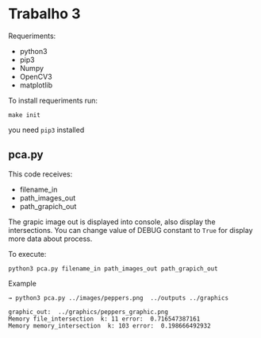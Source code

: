 # Trabalho 3

Requeriments:
* python3
* pip3
* Numpy
* OpenCV3
* matplotlib

To install requeriments run:

`make init`

you need `pip3` installed

## pca.py

This code receives:
* filename_in
* path_images_out
* path_grapich_out

The grapic image out is displayed into console, also display the intersections. You can change value of DEBUG constant to `True` for display more data about process.

To execute:

```
python3 pca.py filename_in path_images_out path_grapich_out
```

Example

```
→ python3 pca.py ../images/peppers.png  ../outputs ../graphics

graphic_out:  ../graphics/peppers_graphic.png
Memory file_intersection  k: 11 error:  0.716547387161
Memory memory_intersection  k: 103 error:  0.198666492932
```

